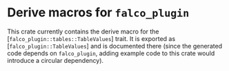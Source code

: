 # Derive macros for `falco_plugin`

This crate currently contains the derive macro for the [`falco_plugin::tables::TableValues`] trait. It is exported
as [`falco_plugin::TableValues`] and is documented there (since the generated code depends on `falco_plugin`,
adding example code to this crate would introduce a circular dependency).